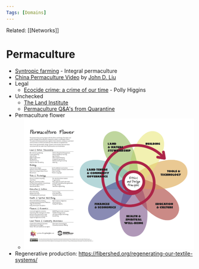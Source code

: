 ```yaml
---
Tags: [Domains]
---
```

Related: [[Networks]]


# Permaculture 

- [Syntropic farming](https://agendagotsch.com/en/what-is-syntropic-farming/) - Integral permaculture
- [China Permaculture Video](https://www.youtube.com/watch?time_continue=169&v=CH-yPKtwbOk&feature=emb_logo) by [John D. Liu](https://www.linkedin.com/in/johndliu/?lipi=urn%3Ali%3Apage%3Ad_flagship3_pulse_read%3BWl7QYKAfRJy0Tuox%2Fo%2FWgw%3D%3D)
- Legal
    - [Ecocide crime: a crime of our time](https://www.youtube.com/watch?v=tgQ9kVzy1TM) - Polly Higgins
- Unchecked
    - [The Land Institute](https://landinstitute.org/)
    - [Permaculture Q&A's from Quarantine ](https://www.youtube.com/watch?v=avDe9aqDwGI)
- Permaculture flower
	- ![](assets/permacultureflower.jpg)
- Regenerative production: https://fibershed.org/regenerating-our-textile-systems/
